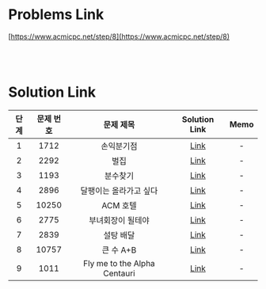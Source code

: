 # Problems Link

[https://www.acmicpc.net/step/8](https://www.acmicpc.net/step/8)

<br><br>

# Solution Link

| 단계 | 문제 번호 |          문제 제목           |                     Solution Link                      | Memo |
| :--: | :-------: | :--------------------------: | :----------------------------------------------------: | :--: |
|  1   |   1712    |          손익분기점          |          [Link](../Solutions/1712_손익분기점)          |  -   |
|  2   |   2292    |             벌집             |             [Link](../Solutions/2292_벌집)             |  -   |
|  3   |   1193    |           분수찾기           |           [Link](../Solutions/1193_분수찾기)           |  -   |
|  4   |   2896    |    달팽이는 올라가고 싶다    |    [Link](../Solutions/2896_달팽이는_올라가고_싶다)    |  -   |
|  5   |   10250   |           ACM 호텔           |          [Link](../Solutions/10250_ACM_호텔)           |  -   |
|  6   |   2775    |      부녀회장이 될테야       |      [Link](../Solutions/2775_부녀회장이_될테야)       |  -   |
|  7   |   2839    |          설탕 배달           |          [Link](../Solutions/2839_설탕_배달)           |  -   |
|  8   |   10757   |          큰 수 A+B           |          [Link](../Solutions/10757_큰_수_A+B)          |  -   |
|  9   |   1011    | Fly me to the Alpha Centauri | [Link](../Solutions/1011_Fly_me_to_the_Alpha_Centauri) |  -   |
